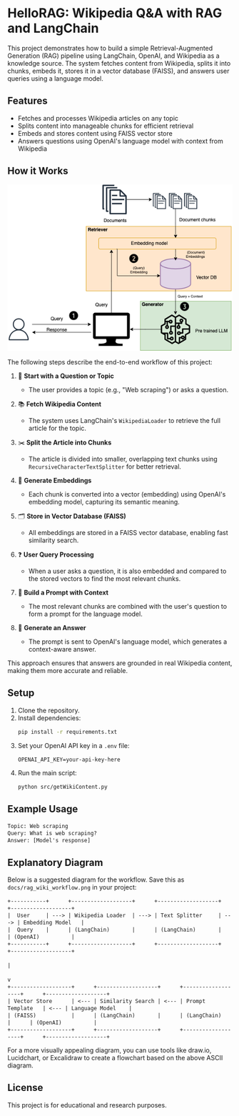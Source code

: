 # HelloRAG: Wikipedia Q&A with RAG and LangChain

This project demonstrates how to build a simple Retrieval-Augmented Generation (RAG) pipeline using LangChain, OpenAI, and Wikipedia as a knowledge source. The system fetches content from Wikipedia, splits it into chunks, embeds it, stores it in a vector database (FAISS), and answers user queries using a language model.

## Features
- Fetches and processes Wikipedia articles on any topic
- Splits content into manageable chunks for efficient retrieval
- Embeds and stores content using FAISS vector store
- Answers questions using OpenAI's language model with context from Wikipedia

## How it Works

![RAG Workflow Diagram](./docs/RAGExp.png)

The following steps describe the end-to-end workflow of this project:

1. 🚀 **Start with a Question or Topic**
   - The user provides a topic (e.g., "Web scraping") or asks a question.

2. 📚 **Fetch Wikipedia Content**
   - The system uses LangChain's `WikipediaLoader` to retrieve the full article for the topic.

3. ✂️ **Split the Article into Chunks**
   - The article is divided into smaller, overlapping text chunks using `RecursiveCharacterTextSplitter` for better retrieval.

4. 🧠 **Generate Embeddings**
   - Each chunk is converted into a vector (embedding) using OpenAI's embedding model, capturing its semantic meaning.

5. 🗂️ **Store in Vector Database (FAISS)**
   - All embeddings are stored in a FAISS vector database, enabling fast similarity search.

6. ❓ **User Query Processing**
   - When a user asks a question, it is also embedded and compared to the stored vectors to find the most relevant chunks.

7. 📝 **Build a Prompt with Context**
   - The most relevant chunks are combined with the user's question to form a prompt for the language model.

8. 🤖 **Generate an Answer**
   - The prompt is sent to OpenAI's language model, which generates a context-aware answer.

This approach ensures that answers are grounded in real Wikipedia content, making them more accurate and reliable.

## Setup

1. Clone the repository.
2. Install dependencies:
   ```sh
   pip install -r requirements.txt
   ```
3. Set your OpenAI API key in a `.env` file:
   ```env
   OPENAI_API_KEY=your-api-key-here
   ```
4. Run the main script:
   ```sh
   python src/getWikiContent.py
   ```

## Example Usage

```
Topic: Web scraping
Query: What is web scraping?
Answer: [Model's response]
```

## Explanatory Diagram

Below is a suggested diagram for the workflow. Save this as `docs/rag_wiki_workflow.png` in your project:

```
+-----------+      +-------------------+      +-------------------+      +-------------------+
|  User     | ---> | Wikipedia Loader  | ---> | Text Splitter     | ---> | Embedding Model   |
|  Query    |      | (LangChain)       |      | (LangChain)       |      | (OpenAI)          |
+-----------+      +-------------------+      +-------------------+      +-------------------+
                                                                                 |
                                                                                 v
+-------------------+      +-------------------+      +-------------------+      +-------------------+
| Vector Store      | <--- | Similarity Search | <--- | Prompt Template   | <--- | Language Model    |
| (FAISS)           |      | (LangChain)       |      | (LangChain)       |      | (OpenAI)          |
+-------------------+      +-------------------+      +-------------------+      +-------------------+
```

For a more visually appealing diagram, you can use tools like draw.io, Lucidchart, or Excalidraw to create a flowchart based on the above ASCII diagram.

## License
This project is for educational and research purposes.
